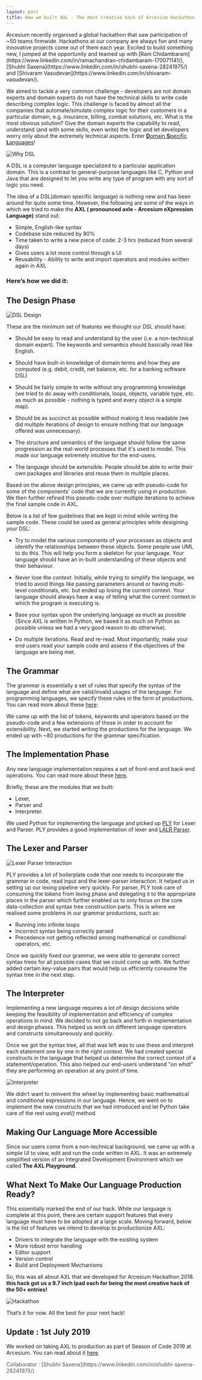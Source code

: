 ```yaml
---
layout: post
title: How we built AXL - The most creative hack of Arcesium Hackathon 2018
---
```


<link rel="stylesheet" type="text/css" href="{{ site.baseurl }}/post.css" />
Arcesium recently organised a global hackathon that saw participation of ~50 teams firmwide. Hackathons at our company are always fun and many innovative projects come out of them each year. Excited to build something new, I jumped at the opportunity and teamed up with [Ram Chidambaram](https://www.linkedin.com/in/ramachandran-chidambaram-170071141/), [Shubhi Saxena](https://www.linkedin.com/in/shubhi-saxena-28241975/) and [Shivaram Vasudevan](https://www.linkedin.com/in/shivaram-vasudevan/).

We aimed to tackle a very common challenge - developers are not domain experts and domain experts do not have the technical skills to write code describing complex logic. This challenge is faced by almost all the companies that automate/simulate complex logic for their customers in a particular domain, e.g. insurance, billing, combat solutions, etc. What is the most obvious solution? Give the domain experts the capability to read, understand (and with some skills, even write) the logic and let developers worry only about the extremely technical aspects. Enter [**D**omain **S**pecific **L**anguages](https://en.wikipedia.org/wiki/Domain-specific_language)! 

![Why DSL]({{site.baseurl}}/images/why-dsl.jpg "Why DSL")

A DSL is a computer language specialized to a particular application domain. This is a contrast to general-purpose languages like C, Python and Java that are designed to let you write any type of program with any sort of logic you need. 

The idea of a DSL(domain specific language) is nothing new and has been around for quite some time. However, the following are some of the ways in which we tried to make the **AXL ( pronounced axle - Arcesium eXpression Language)** stand out:

* Simple, English-like syntax
* Codebase size reduced by 80%
* Time taken to write a new piece of code: 2-3 hrs (reduced from several days)
* Gives users a lot more control through a UI
* Reusability - Ability to write and import operators and modules written again in AXL

### Here’s how we did it:

## The Design Phase

![DSL Design]({{site.baseurl}}/images/dsl-design.png "DSL Design")

These are the minimum set of features we thought our DSL should have:

* Should be easy to read and understand by the user (i.e. a non-technical domain expert). The keywords and semantics should basically read like English.

* Should have built-in knowledge of domain terms and how they are computed (e.g. debit, credit, net balance, etc. for a banking software DSL)

* Should be fairly simple to write without any programming knowledge (we tried to do away with conditionals, loops, objects, variable type, etc. as much as possible - nothing is typed and every object is a simple map).

* Should be as succinct as possible without making it less readable (we did multiple iterations of design to ensure nothing that our language offered was unnecessary).

* The structure and semantics of the language should follow the same progression as the real-world processes that it's used to model. This made our language extremely intuitive for the end-users.

* The language should be extensible. People should be able to write their own packages and libraries and reuse them in multiple places.

Based on the above design principles, we came up with pseudo-code for some of the components' code that we are currently using in production. We then further refined this pseudo-code over multiple iterations to achieve the final sample code in AXL.

Below is a list of few guidelines that we kept in mind while writing the sample code. These could be used as general principles while desigining your DSL:

* Try to model the various components of your processes as objects and identify the relationships between these objects. Some people use UML to do this. This will help you form a skeleton for your language. Your language should have an in-built understanding of these objects and their behaviour. 

* Never lose the *context*. Initially, while trying to simplify the language, we tried to avoid things like passing parameters around or having multi-level conditionals, etc. but ended up losing the current context. Your language should always have a way of telling what the current context in which the program is executing is.

* Base your syntax upon the underlying language as much as possible (Since AXL is written in Python, we based it as much on Python as possible unless we had a very good reason to do otherwise).

* Do multiple iterations. Read and re-read. Most importantly, make your end users read your sample code and assess if the objectives of the language are being met.

## The Grammar

The grammar is essentially a set of rules that specify the syntax of the language and define what are valid/invalid usages of the language. For programming languages, we specify these rules in the form of productions. You can read more about these [here](https://en.wikipedia.org/wiki/Formal_grammar): 

We came up with the list of tokens, keywords and operators based on the pseudo-code and a few extensions of those in order to account for extensibility. Next, we started writing the productions for the language. We ended up with ~80 productions for the grammar specification.

## The Implementation Phase
Any new language implementation requires a set of front-end and back-end operations. You can read more about these [here](https://en.wikipedia.org/wiki/Compiler).

Briefly, these are the modules that we built: 
* Lexer, 
* Parser and 
* Interpreter. 

We used Python for implementing the language and picked up [PLY](https://github.com/dabeaz/ply) for Lexer and Parser. PLY provides a good implementation of lexer and [LALR Parser](https://web.cs.dal.ca/~sjackson/lalr1.html).

## The Lexer and Parser

![Lexer Parser Interaction]({{site.baseurl}}/images/lexer-parser.jpg "Lexer Parser Interaction")

PLY provides a lot of boilerplate code that one needs to incorporate the grammar in code, read input and the lexer-parser interaction.
It helped us in setting up our lexing pipeline very quickly. For parser, PLY took care of consuming the tokens from lexing phase and delegating it to the appropriate places in the parser which further enabled us to only focus on the core data-collection and syntax tree construction parts.
This is where we realised some problems in our grammar productions, such as:
* Running into infinite loops
* Incorrect syntax being correctly parsed
* Precedence not getting reflected among mathematical or conditional operators, etc.
 
Once we quickly fixed our grammar, we were able to generate correct syntax trees for all possible cases that we could come up with. We further added certain key-value pairs that would help us efficiently consume the syntax tree in the next step.

## The Interpreter 
Implementing a new language requires a lot of design decisions while keeping the feasibility of implementation and efficiency of complex operations in mind.
We decided to not go back and forth in implementation and design phases. This helped us work on different language operators and constructs simultaneously and quickly.

Once we got the syntax tree, all that was left was to use these and interpret each statement one by one in the right *context*. We had created special constructs in the language that helped us determine the correct context of a statement/operation. This also helped our end-users understand "*on what*" they are performing an operation at any point of time.

![Interpreter]({{site.baseurl}}/images/interpreter.jpg "Interpreter")

We didn’t want to reinvent the wheel by implementing basic mathematical and conditional expressions in our language. Hence, we went on to implement the new constructs that we had introduced and let Python take care of the rest using *eval()* method.

## Making Our Language More Accessible
Since our users come from a non-technical background, we came up with a simple UI to view, edit and run the code written in AXL. It was an extremely simplified version of an Integrated Development Environment which we called **The AXL Playground**.

## What Next To Make Our Language Production Ready?
This essentially marked the end of our hack. While our language is complete at this point, there are certain support features that every language must have to be adopted at a large scale. Moving forward, below is the list of features we intend to develop to productionize AXL:
* Drivers to integrate the language with the existing system
* More robust error handling 
* Editor support
* Version control
* Build and Deployment Mechanisms

So, this was all about AXL that we developed for Arcesium Hackathon 2018. **this hack got us a 9.7 inch Ipad each for being the most creative hack of the 50+ entries!**

![Hackathon]({{site.baseurl}}/images/hack.png "Hackathon")

That’s it for now. All the best for your next hack!

## Update : 1st July 2019

We worked on taking AXL to production as part of Season of Code 2019 at Arcesium. You can read about it [here](https://architkansal.github.io/Taking-AXL-to-Production/).

<p style="opacity: 0.75;">
Collaborator : [Shubhi Saxena](https://www.linkedin.com/in/shubhi-saxena-28241975/) 
</p>